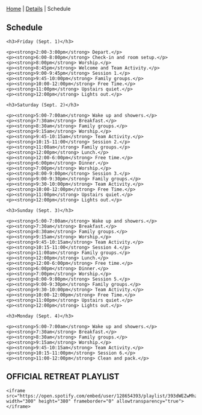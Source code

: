 [Home](/) | [Details](/details) | Schedule

<div class='schedule-container'>
  <div class='schedule'>
    <h2>Schedule</h2>

    <h3>Friday (Sept. 1)</h3>

    <p><strong>2:00-3:00pm</strong> Depart.</p>
    <p><strong>6:00-8:00pm</strong> Check-in and room setup.</p>
    <p><strong>8:00pm</strong> Worship.</p>
    <p><strong>8:45pm</strong> Welcome and Team Activity.</p>
    <p><strong>9:00-9:45pm</strong> Session 1.</p>
    <p><strong>9:45-10:00pm</strong> Family groups.</p>
    <p><strong>10:00-12:00pm</strong> Free Time.</p>
    <p><strong>11:00pm</strong> Upstairs quiet.</p>
    <p><strong>12:00pm</strong> Lights out.</p>

    <h3>Saturday (Sept. 2)</h3>

    <p><strong>5:00-7:00am</strong> Wake up and showers.</p>
    <p><strong>7:30am</strong> Breakfast.</p>
    <p><strong>8:30am</strong> Family groups.</p>
    <p><strong>9:15am</strong> Worship.</p>
    <p><strong>9:45-10:15am</strong> Team Activity.</p>
    <p><strong>10:15-11:00</strong> Session 2.</p>
    <p><strong>11:00am</strong> Family groups.</p>
    <p><strong>12:00pm</strong> Lunch.</p>
    <p><strong>12:00-6:00pm</strong> Free time.</p>
    <p><strong>6:00pm</strong> Dinner.</p>
    <p><strong>7:00pm</strong> Worship.</p>
    <p><strong>8:00-9:00pm</strong> Session 3.</p>
    <p><strong>9:00-9:30pm</strong> Family groups.</p>
    <p><strong>9:30-10:00pm</strong> Team Activity.</p>
    <p><strong>10:00-12:00pm</strong> Free Time.</p>
    <p><strong>11:00pm</strong> Upstairs quiet.</p>
    <p><strong>12:00pm</strong> Lights out.</p>

    <h3>Sunday (Sept. 3)</h3>

    <p><strong>5:00-7:00am</strong> Wake up and showers.</p>
    <p><strong>7:30am</strong> Breakfast.</p>
    <p><strong>8:30am</strong> Family groups.</p>
    <p><strong>9:15am</strong> Worship.</p>
    <p><strong>9:45-10:15am</strong> Team Activity.</p>
    <p><strong>10:15-11:00</strong> Session 4.</p>
    <p><strong>11:00am</strong> Family groups.</p>
    <p><strong>12:00pm</strong> Lunch.</p>
    <p><strong>12:00-6:00pm</strong> Free time.</p>
    <p><strong>6:00pm</strong> Dinner.</p>
    <p><strong>7:00pm</strong> Worship.</p>
    <p><strong>8:00-9:00pm</strong> Session 5.</p>
    <p><strong>9:00-9:30pm</strong> Family groups.</p>
    <p><strong>9:30-10:00pm</strong> Team Activity.</p>
    <p><strong>10:00-12:00pm</strong> Free Time.</p>
    <p><strong>11:00pm</strong> Upstairs quiet.</p>
    <p><strong>12:00pm</strong> Lights out.</p>

    <h3>Monday (Sept. 4)</h3>

    <p><strong>5:00-7:00am</strong> Wake up and showers.</p>
    <p><strong>7:30am</strong> Breakfast.</p>
    <p><strong>8:30am</strong> Family groups.</p>
    <p><strong>9:15am</strong> Worship.</p>
    <p><strong>9:45-10:15am</strong> Team Activity.</p>
    <p><strong>10:15-11:00pm</strong> Session 6.</p>
    <p><strong>11:00-12:00pm</strong> Clean and pack.</p>
  </div>
  <div class='playlist'>
    <h2>OFFICIAL RETREAT PLAYLIST</h2>

    <iframe src="https://open.spotify.com/embed/user/128654393/playlist/393dWEZwMhzye5R7Yekd5d" width="300" height="380" frameborder="0" allowtransparency="true"></iframe>
  </div>
</div>
